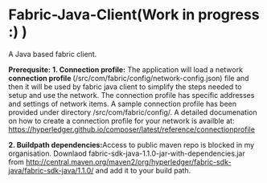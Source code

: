 # Fabric-Java-Client(Work in progress :) )
A Java based fabric client.

<b>Prerequsite:</b>
<b>1. Connection profile:</b> The application will load a network <b>connection profile </b>(/src/com/fabric/config/network-config.json) file and then it will be used by fabric java client to simplify the steps needed to setup and use the network. The connection profile has specific addresses and settings of network items.
A sample connection profile has been provided under directory /src/com/fabric/config/.
A detailed documenation on how to create a connection profile for your network is availble at:
https://hyperledger.github.io/composer/latest/reference/connectionprofile

<b>2. Buildpath dependencies:</b>Access to public maven repo is blocked in my organisation. Downlaod fabric-sdk-java-1.1.0-jar-with-dependencies.jar from http://central.maven.org/maven2/org/hyperledger/fabric-sdk-java/fabric-sdk-java/1.1.0/ and add it to your build path.
